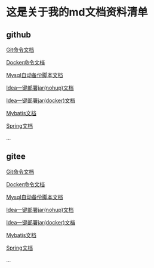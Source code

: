 # 这是关于我的md文档资料清单

## github

[Git命令文档](https://github.com/iSteinsGate/note/blob/master/git.md)

[Docker命令文档](https://github.com/iSteinsGate/note/blob/master/docker.md)

[Mysql自动备份脚本文档](https://github.com/iSteinsGate/note/blob/master/shell/mysql-backup.md)

[Idea一键部署jar(nohup)文档](https://github.com/iSteinsGate/note/blob/master/shell/idea-deploy-jar-nohup.md)

[Idea一键部署jar(docker)文档](https://github.com/iSteinsGate/note/blob/master/shell/idea-deploy-jar-docker.md)

[Mybatis文档](https://github.com/iSteinsGate/note/blob/master/mybatis.md)

[Spring文档](https://github.com/iSteinsGate/note/blob/master/spring.md)

...

## gitee

[Git命令文档](https://gitee.com/tsinghui365/note/blob/master/git.md)

[Docker命令文档](https://github.com/iSteinsGate/note/blob/master/docker.md)

[Mysql自动备份脚本文档](https://gitee.com/tsinghui365/note/blob/master/shell/mysql-backup.md)

[Idea一键部署jar(nohup)文档](https://gitee.com/tsinghui365/note/blob/master/shell/idea-deploy-jar-nohup.md)

[Idea一键部署jar(docker)文档](https://gitee.com/tsinghui365/note/blob/master/shell/idea-deploy-jar-docker.md)

[Mybatis文档](https://gitee.com/tsinghui365/note/blob/master/mybatis.md)

[Spring文档](https://gitee.com/tsinghui365/note/blob/master/spring.md)

...